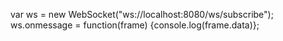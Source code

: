 var ws = new WebSocket("ws://localhost:8080/ws/subscribe");
ws.onmessage = function(frame) {console.log(frame.data)};
